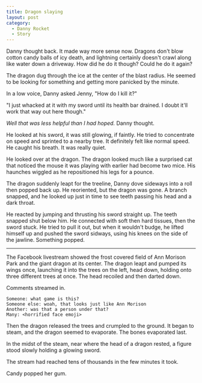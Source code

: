 ```yaml
---
title: Dragon slaying
layout: post
category:
  - Danny Rocket
  - Story
---
```

Danny thought back. It made way more sense now. Dragons don't blow cotton candy balls of icy death, and lightning certainly doesn't crawl along like water down a driveway. How did he do it though? Could he do it again?

The dragon dug through the ice at the center of the blast radius. He seemed to be looking for something and getting more panicked by the minute.

In a low voice, Danny asked Jenny, "How do I kill it?"

"I just whacked at it with my sword until its health bar drained. I doubt it'll work that way out here though."

_Well that was less helpful than I had hoped._ Danny thought.

He looked at his sword, it was still glowing, if faintly. He tried to concentrate on speed and sprinted to a nearby tree. It definitely felt like normal speed. He caught his breath. It was really quiet.

He looked over at the dragon. The dragon looked much like a surprised cat that noticed the mouse it was playing with earlier had become two mice. His haunches wiggled as he repositioned his legs for a pounce.

The dragon suddenly leapt for the treeline, Danny dove sideways into a roll then popped back up. He reoriented, but the dragon was gone. A branch snapped, and he looked up just in time to see teeth passing his head and a dark throat.

He reacted by jumping and thrusting his sword straight up. The teeth snapped shut below him. He connected with soft then hard tissues, then the sword stuck. He tried to pull it out, but when it wouldn't budge, he lifted himself up and pushed the sword sidways, using his knees on the side of the jawline. Something popped.

* * *

The Facebook livestream showed the frost covered field of Ann Morison Park and the giant dragon at its center. The dragon leapt and pumped its wings once, launching it into the trees on the left, head down, holding onto three different trees at once. The head recoiled and then darted down.

Comments streamed in.

    Someone: what game is this?
    Someone else: woah, that looks just like Ann Morison
    Another: was that a person under that?
    Many: <horrified face emoji>
    

Then the dragon released the trees and crumpled to the ground. It began to steam, and the dragon seemed to evaporate. The bones evaporated last.

In the midst of the steam, near where the head of a dragon rested, a figure stood slowly holding a glowing sword.

The stream had reached tens of thousands in the few minutes it took.

Candy popped her gum.